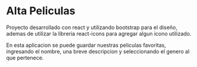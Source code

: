 # Alta Peliculas

Proyecto desarrollado con react y utilizando bootstrap para el diseño, ademas de utilizar la libreria react-icons para agregar algun icono utilizado.

En esta aplicacion se puede guardar nuestras peliculas favoritas, ingresando el nombre, una breve descripcion y seleccionando el genero al que pertenece.
